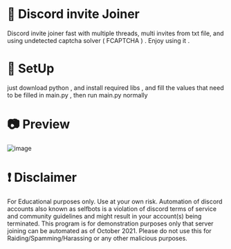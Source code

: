 # 🏴 Discord invite Joiner 
Discord invite joiner fast with multiple threads, multi invites from txt file,  and using undetected captcha solver ( FCAPTCHA ) . Enjoy using it . 

# 🧐 SetUp 
just download python , and install required libs , and fill the values that need to be filled in main.py , then run main.py normally 

# 📷 Preview
![image](https://github.com/Exploited7/discord-invite-joiner/assets/143853197/927fbaa5-e6fa-4cbf-b545-dd7fc86e6d58)


# ❗ Disclaimer
For Educational purposes only. Use at your own risk. Automation of discord accounts also known as selfbots is a violation of discord terms of service and community guidelines and might result in your account(s) being terminated. This program is for demonstration purposes only that server joining can be automated as of October 2021. Please do not use this for Raiding/Spamming/Harassing or any other malicious purposes.
